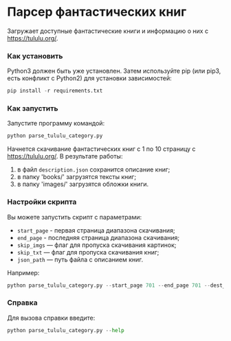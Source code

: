 # Парсер фантастических книг
Загружает доступные фантастические книги и информацию о них с https://tululu.org/.

### Как установить
Python3 должен быть уже установлен. Затем используйте pip (или pip3, есть конфликт с Python2) для установки зависимостей:
```python
pip install -r requirements.txt
```
### Как запустить
Запустите программу командой:
```python
python parse_tululu_category.py
 ```
Начнется скачивание фантастических книг с 1 по 10 страницу с https://tululu.org/. 
В результате работы:
1) в файл `description.json` сохранится описание книг;
2) в папку 'books/' загрузятся тексты книг;
3) в папку 'images/' загрузятся обложки книги.

### Настройки скрипта
Вы можете запустить скрипт с параметрами:
- `start_page` - первая страница диапазона скачивания;
- `end_page` - последняя страница диапазона скачивания;
- `skip_imgs` — флаг для пропуска скачивания картинок;
- `skip_txt` — флаг для пропуска скачивания книг;
- `json_path` — путь файла с описанием книг.

Например:
```python
python parse_tululu_category.py --start_page 701 --end_page 701 --dest_folder my_books --json_path description/json --skip_imgs --skip_txt
 ```
### Справка
Для вызова справки введите:
```python
python parse_tululu_category.py --help
 ```